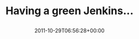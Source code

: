 ---
retweeted: false
source: <a href="https://reeder.app" rel="nofollow">Reeder</a>
entities:
  hashtags: []
  symbols: []
  user_mentions: []
  urls:
  - url: http://t.co/S0hhgy2v
    expanded_url: http://j.mp/uZ3Ikz
    display_url: j.mp/uZ3Ikz
    indices:
    - '26'
    - '46'
display_text_range:
- '0'
- '46'
favorite_count: '0'
id_str: '130176154089947136'
truncated: false
retweet_count: '1'
id: '130176154089947136'
possibly_sensitive: false
created_at: Sat Oct 29 06:56:28 +0000 2011
favorited: false
full_text: Having a green Jenkins...
lang: en
quote_url: http://j.mp/uZ3Ikz
tags:
- pesos/twitter
date: '2011-10-29T06:56:28+00:00'
src: https://twitter.com/bascht/status/130176154089947136
original_url: https://twitter.com/bascht/status/130176154089947136
type: twitter_tweet
text: Having a green Jenkins...
title: 'Having a green Jenkins...

  '

---